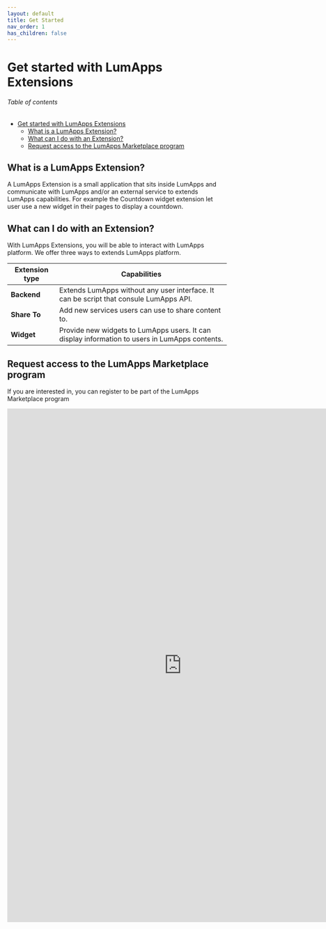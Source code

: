 ```yaml
---
layout: default
title: Get Started
nav_order: 1
has_children: false
---
```


# Get started with LumApps Extensions

<h6>Table of contents</h6> 

- [Get started with LumApps Extensions](#get-started-with-lumapps-extensions)
  - [What is a LumApps Extension?](#what-is-a-lumapps-extension)
  - [What can I do with an Extension?](#what-can-i-do-with-an-extension)
  - [Request access to the LumApps Marketplace program](#request-access-to-the-lumapps-marketplace-program)

## What is a LumApps Extension?
A LumApps Extension is a small application that sits inside LumApps and communicate with LumApps and/or an external service to extends LumApps capabilities.
For example the Countdown widget extension let user use a new widget in their pages to display a countdown.

## What can I do with an Extension?
With LumApps Extensions, you will be able to interact with LumApps platform. We offer three ways to extends LumApps platform.

| Extension type | Capabilities                                                                                   |
| -------------- | ---------------------------------------------------------------------------------------------- |
| **Backend**        | Extends LumApps without any user interface. It can be script that consule LumApps API.         |
| **Share To**       | Add new services users can use to share content to.                                            |
| **Widget**         | Provide new widgets to LumApps users. It can display information to users in LumApps contents. |

## Request access to the LumApps Marketplace program

If you are interested in, you can register to be part of the LumApps Marketplace program

<iframe src="https://docs.google.com/forms/d/e/1FAIpQLSdSTpaiHUqfDqU1sf2jPWcLKYQ1w6hf4Cx94N9TtZYYa3iLhQ/viewform?embedded=true" width="800" height="1180" frameborder="0" marginheight="0" marginwidth="0">Loading…</iframe>
